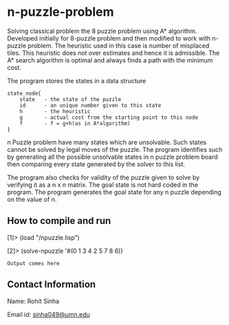 n-puzzle-problem
================

Solving classical problem the 8 puzzle problem using A* algorithm. Developed initially for 8-puzzle problem and then modified to work with n-puzzle problem. The heuristic used in this case is number of misplaced tiles. This heuristic does not over estimates and hence it is admissible. The A* search algorithm is optimal and always finds a path with the minimum cost.

The program stores the states in a data structure

```
state_node{ 
	state 	- the state of the puzzle
	id 		- an unique number given to this state
	h 		- the heuristic
	g 		- actual cost from the starting point to this node 
	f 		- f = g+h(as in A*algorithm)
}
```

n Puzzle problem have many states which are unsolvable. Such states cannot be solved by legal moves of the puzzle. The program identifies such by generating all the possible unsolvable states in n puzzle problem board then comparing every state generated by the solver to this list.

The program also checks for validity of the puzzle given to solve by verifying it as a n x n matrix. The goal state is not hard coded in the program. The program generates the goal state for any n puzzle depending on the value of n.

How to compile and run
-----------------------
[1]> (load "<path from root to this folder>/npuzzle.lisp")

[2]> (solve-npuzzle '#(0 1 3 4 2 5 7 8 6))

```
Output comes here
```

Contact Information
--------------------
Name: Rohit Sinha

Email id: sinha049@umn.edu